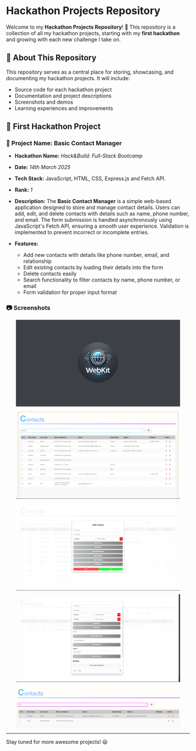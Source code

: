 # Hackathon Projects Repository

Welcome to my **Hackathon Projects Repository**! 🎉 This repository is a collection of all my hackathon projects, starting with my **first hackathon** and growing with each new challenge I take on.

## 🚀 About This Repository
This repository serves as a central place for storing, showcasing, and documenting my hackathon projects. It will include:
- Source code for each hackathon project
- Documentation and project descriptions
- Screenshots and demos
- Learning experiences and improvements

## 📌 First Hackathon Project
### 🔹 Project Name: Basic Contact Manager
- **Hackathon Name:** *Hack&Build: Full-Stack Bootcamp*
- **Date:** *14th March 2025*
- **Tech Stack:** JavaScript, HTML, CSS, Express.js and Fetch API.
- **Rank:** *1*
- **Description:**
  The **Basic Contact Manager** is a simple web-based application designed to store and manage contact details. Users can add, edit, and delete contacts with details such as name, phone number, and email. The form submission is handled asynchronously using JavaScript's Fetch API, ensuring a smooth user experience. Validation is implemented to prevent incorrect or incomplete entries.

- **Features:**
  - Add new contacts with details like phone number, email, and relationship
  - Edit existing contacts by loading their details into the form
  - Delete contacts easily
  - Search functionality to filter contacts by name, phone number, or email
  - Form validation for proper input format

### 📷 Screenshots
<div style="display: flex; justify-content: center; gap: 10px; flex-wrap: wrap;">
    <img src="Contact_Manger/Outputs/splashScreen.png" alt="Project Screenshot 1" width="450">
    <img src="Contact_Manger/Outputs/mainPage.png" alt="Project Screenshot 2" width="450">
    <img src="Contact_Manger/Outputs/AddContacts.png" alt="Project Screenshot 3" width="450">
    <img src="Contact_Manger/Outputs/AddContacts_2.png" alt="Project Screenshot 5" width="450">
    <img src="Contact_Manger/Outputs/Search.png" alt="Project Screenshot 4" width="450">
</div>

---
Stay tuned for more awesome projects! 😃

